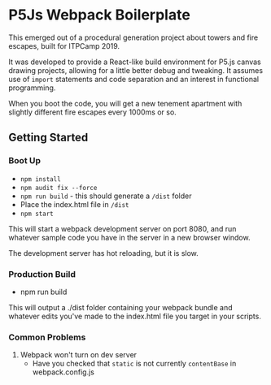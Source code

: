 # P5Js Webpack Boilerplate

This emerged out of a procedural generation project about towers and fire escapes, built for ITPCamp 2019.

It was developed to provide a React-like build environment for P5.js canvas drawing projects, allowing for a little better debug and tweaking. It assumes use of `import` statements and code separation and an interest in functional programming. 

When you boot the code, you will get a new tenement apartment with slightly different fire escapes every 1000ms or so. 

## Getting Started

### Boot Up
* `npm install`
* `npm audit fix --force`
* `npm run build` - this should generate a `/dist` folder
* Place the index.html file in `/dist` 
* `npm start`


This will start a webpack development server on port 8080, and run whatever sample code you have in the server in a new browser window. 

The development server has hot reloading, but it is slow.

### Production Build
* npm run build

This will output a ./dist folder containing your webpack bundle and whatever edits you've made to the index.html file you target in your scripts.

### Common Problems

1. Webpack won't turn on dev server
    * Have you checked that `static` is not currently `contentBase` in webpack.config.js
